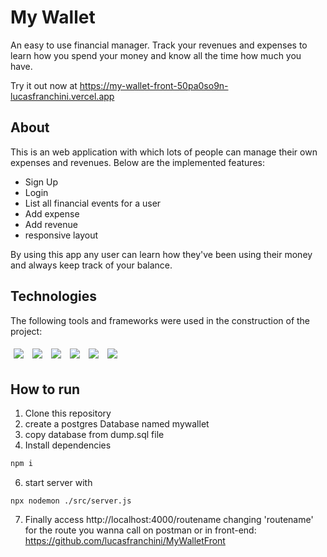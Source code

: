 # My Wallet

An easy to use financial manager. Track your revenues and expenses to learn how you spend your money and know all the time how much you have.

Try it out now at https://my-wallet-front-50pa0so9n-lucasfranchini.vercel.app

## About

This is an web application with which lots of people can manage their own expenses and revenues. Below are the implemented features:

- Sign Up
- Login
- List all financial events for a user
- Add expense
- Add revenue
- responsive layout

By using this app any user can learn how they've been using their money and always keep track of your balance.

## Technologies

The following tools and frameworks were used in the construction of the project:<br>

<p>
  <img style='margin: 5px;' src='https://img.shields.io/badge/Node.js-339933?style=for-the-badge&logo=nodedotjs&logoColor=white'>
  <img style='margin: 5px;' src='https://img.shields.io/badge/JavaScript-323330?style=for-the-badge&logo=javascript&logoColor=F7DF1E'>
  <img style='margin: 5px;' src='https://img.shields.io/badge/PostgreSQL-316192?style=for-the-badge&logo=postgresql&logoColor=white'>
  <img style='margin: 5px;' src="https://img.shields.io/badge/Express.js-000000?style=for-the-badge&logo=express&logoColor=white"/>
  <img style='margin: 5px;' src="https://img.shields.io/badge/Jest-C21325?style=for-the-badge&logo=jest&logoColor=white"/>
  <img style='margin: 5px;' src="https://img.shields.io/badge/Heroku-430098?style=for-the-badge&logo=heroku&logoColor=white"/>
</p>

## How to run

1. Clone this repository
2. create a postgres Database named mywallet
3. copy database from dump.sql file
4. Install dependencies

```bash
npm i
```

6. start server with

```
npx nodemon ./src/server.js
```

7. Finally access http://localhost:4000/routename changing 'routename' for the route you wanna call on postman or in front-end: https://github.com/lucasfranchini/MyWalletFront

